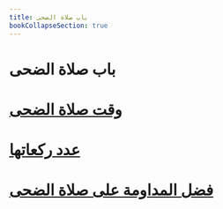 ```yaml
---
title: باب صلاة الضحى
bookCollapseSection: true
---
```


# باب صلاة الضحى

# [وقت صلاة الضحى](/_/kitab-al-salah/bab-salat-al-doha/waqt-salat-al-doha)

# [عدد ركعاتها](/_/kitab-al-salah/bab-salat-al-doha/adad-rakat-salat-al-doha)

# [فضل المداومة على صلاة الضحى](/fadlo-salat-al-doha/_index.md)
